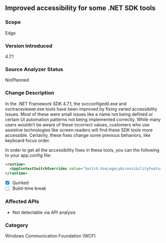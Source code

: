 ## Improved accessibility for some .NET SDK tools

### Scope
Edge

### Version Introduced
4.7.1

### Source Analyzer Status
NotPlanned

### Change Description

In the .NET Framework SDK 4.7.1, the svcconfigedit.exe and svctraceviewer.exe tools have been improved by fixing varied accessibility issues. Most of these were small issues like a name not being defined or certain UI automation patterns not being implemented correctly. While many users wouldn’t be aware of these incorrect values, customers who use assistive technologies like screen readers will find these SDK tools more accessible. Certainly, these fixes change some previous behaviors, like keyboard focus order.

In order to get all the accessibility fixes in these tools, you can the following to your app.config file:
```xml
<runtime>
  <AppContextSwitchOverrides value="Switch.UseLegacyAccessibilityFeatures=false"/>
</runtime>
```

- [x] Quirked
- [ ] Build-time break

### Affected APIs
* Not detectable via API analysis

### Category
Windows Communication Foundation (WCF)

<!--
    ### Original Bug
    [492954] (https://devdiv.visualstudio.com/web/wi.aspx?pcguid=011b8bdf-6d56-4f87-be0d-0092136884d9&id=492954)
-->

